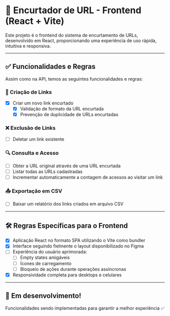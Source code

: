
# 🔗 Encurtador de URL - Frontend (React + Vite)

Este projeto é o frontend do sistema de encurtamento de URLs, desenvolvido em React, proporcionando uma experiência de uso rápida, intuitiva e responsiva.

---

## ✅ Funcionalidades e Regras

Assim como na API, temos as seguintes funcionalidades e regras:

### 📌 Criação de Links
- [x] Criar um novo link encurtado
  - [x] Validação de formato da URL encurtada
  - [X] Prevenção de duplicidade de URLs encurtadas

### ❌ Exclusão de Links
- [ ] Deletar um link existente

### 🔍 Consulta e Acesso
- [ ] Obter a URL original através de uma URL encurtada
- [ ] Listar todas as URLs cadastradas
- [ ] Incrementar automaticamente a contagem de acessos ao visitar um link

### 📤 Exportação em CSV
- [ ] Baixar um relatório dos links criados em arquivo CSV

---

## 🛠️ Regras Específicas para o Frontend

- [x] Aplicação React no formato SPA utilizando o Vite como bundler
- [x] Interface seguindo fielmente o layout disponibilizado no Figma
- [ ] Experiência do usuário aprimorada:
  - [ ] Empty states amigáveis
  - [ ] Ícones de carregamento
  - [ ] Bloqueio de ações durante operações assíncronas
- [x] Responsividade completa para desktops e celulares

---

## 🚀 Em desenvolvimento!
Funcionalidades sendo implementadas para garantir a melhor experiência ✅
